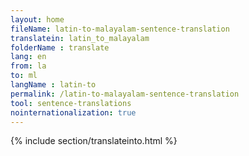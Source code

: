 ```yaml
---
layout: home
fileName: latin-to-malayalam-sentence-translation
translatein: latin_to_malayalam
folderName : translate
lang: en
from: la
to: ml
langName : latin-to
permalink: /latin-to-malayalam-sentence-translation
tool: sentence-translations
nointernationalization: true
---
```

{% include section/translateinto.html %}
